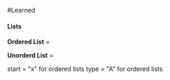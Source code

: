 #Learned

#### Lists

**Ordered List** = <ol></ol>
**Unorderd List** = <ul></ul>
start = "x" for ordered lists
type = "A" for ordered lists
